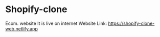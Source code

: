 # Shopify-clone
Ecom. website
It is live on internet 
Website Link: https://shopify-clone-web.netlify.app
